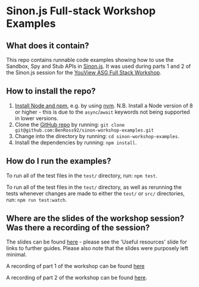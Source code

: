 # Sinon.js Full-stack Workshop Examples

## What does it contain?

This repo contains runnable code examples showing how to use the Sandbox, Spy and Stub APIs in [Sinon.js](https://sinonjs.org/). It was used during parts 1 and 2 of the Sinon.js session for the [YouView ASG Full Stack Workshop](https://wiki.youview.co.uk/pages/viewpage.action?spaceKey=NEXTGENYV&title=Full+Stack+Workshop+-+Agendas+and+Materials).

## How to install the repo?

1. [Install Node and npm](https://docs.npmjs.com/downloading-and-installing-node-js-and-npm#using-a-node-version-manager-to-install-nodejs-and-npm), e.g. by using [nvm](https://github.com/nvm-sh/nvm). N.B. Install a Node version of 8 or higher - this is due to the `async`/`await` keywords not being supported in lower versions.
2. Clone the [GitHub repo](https://github.com/BenRoss92/sinon-workshop-examples) by running: `git clone git@github.com:BenRoss92/sinon-workshop-examples.git` 
3. Change into the directory by running: `cd sinon-workshop-examples`.
4. Install the dependencies by running: `npm install`.

## How do I run the examples?

To run all of the test files in the `test/` directory, run: `npm test`.

To run all of the test files in the `test/` directory, as well as rerunning the tests whenever changes are made to either the `test/` or `src/` directories, run: `npm run test:watch`.

## Where are the slides of the workshop session? Was there a recording of the session?

The slides can be found [here](https://docs.google.com/presentation/d/1La3z-wvTVUSncNVAeWPXB1KkPqb62_by1OZSYWF_Mxc/edit?usp=sharing) - please see the 'Useful resources' slide for links to further guides. Please also note that the slides were purposely left minimal.

A recording of part 1 of the workshop can be found [here](https://youview-my.sharepoint.com/personal/ben_coveney_youview_com/Documents/Teams%20Meeting%20Recordings/Full%20Stack%20Workshop-20211216_160327-Meeting%20Recording.mp4)

A recording of part 2 of the workshop can be found [here](https://youview-my.sharepoint.com/personal/ben_coveney_youview_com/_layouts/15/onedrive.aspx?id=%2Fpersonal%2Fben%5Fcoveney%5Fyouview%5Fcom%2FDocuments%2FRecordings%2FFull%20Stack%20Workshop%2D20220127%5F160244%2DMeeting%20Recording%2Emp4&parent=%2Fpersonal%2Fben%5Fcoveney%5Fyouview%5Fcom%2FDocuments%2FRecordings).
